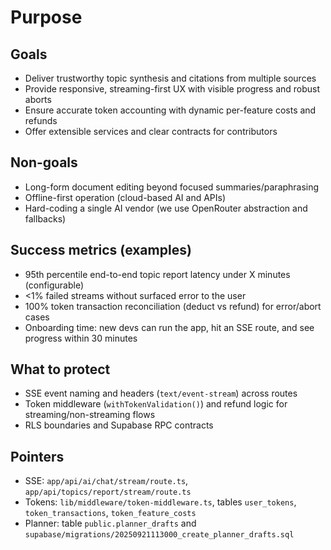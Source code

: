 # Purpose

## Goals
- Deliver trustworthy topic synthesis and citations from multiple sources
- Provide responsive, streaming-first UX with visible progress and robust aborts
- Ensure accurate token accounting with dynamic per-feature costs and refunds
- Offer extensible services and clear contracts for contributors

## Non-goals
- Long-form document editing beyond focused summaries/paraphrasing
- Offline-first operation (cloud-based AI and APIs)
- Hard-coding a single AI vendor (we use OpenRouter abstraction and fallbacks)

## Success metrics (examples)
- 95th percentile end-to-end topic report latency under X minutes (configurable)
- <1% failed streams without surfaced error to the user
- 100% token transaction reconciliation (deduct vs refund) for error/abort cases
- Onboarding time: new devs can run the app, hit an SSE route, and see progress within 30 minutes

## What to protect
- SSE event naming and headers (`text/event-stream`) across routes
- Token middleware (`withTokenValidation()`) and refund logic for streaming/non-streaming flows
- RLS boundaries and Supabase RPC contracts

## Pointers
- SSE: `app/api/ai/chat/stream/route.ts`, `app/api/topics/report/stream/route.ts`
- Tokens: `lib/middleware/token-middleware.ts`, tables `user_tokens`, `token_transactions`, `token_feature_costs`
- Planner: table `public.planner_drafts` and `supabase/migrations/20250921113000_create_planner_drafts.sql`

